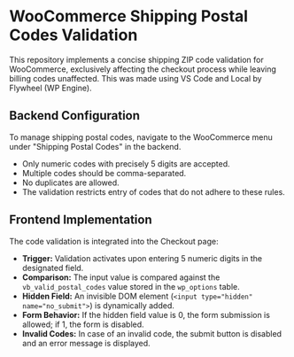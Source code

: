 # WooCommerce Shipping Postal Codes Validation

This repository implements a concise shipping ZIP code validation for WooCommerce, exclusively affecting the checkout process while leaving billing codes unaffected. This was made using VS Code and Local by Flywheel (WP Engine).

## Backend Configuration

To manage shipping postal codes, navigate to the WooCommerce menu under "Shipping Postal Codes" in the backend.

- Only numeric codes with precisely 5 digits are accepted.
- Multiple codes should be comma-separated.
- No duplicates are allowed.
- The validation restricts entry of codes that do not adhere to these rules.

## Frontend Implementation

The code validation is integrated into the Checkout page:

- **Trigger:** Validation activates upon entering 5 numeric digits in the designated field.
- **Comparison:** The input value is compared against the `vb_valid_postal_codes` value stored in the `wp_options` table.
- **Hidden Field:** An invisible DOM element (`<input type="hidden" name="no_submit">`) is dynamically added.
- **Form Behavior:** If the hidden field value is 0, the form submission is allowed; if 1, the form is disabled.
- **Invalid Codes:** In case of an invalid code, the submit button is disabled and an error message is displayed.
